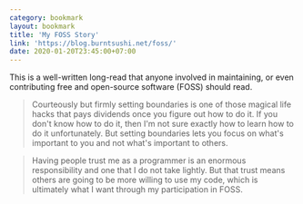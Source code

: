 ```yaml
---
category: bookmark
layout: bookmark
title: 'My FOSS Story'
link: 'https://blog.burntsushi.net/foss/'
date: 2020-01-20T23:45:00+07:00
---
```


This is a well-written long-read that anyone involved in maintaining, or even contributing free and open-source software (FOSS) should read.

> Courteously but firmly setting boundaries is one of those magical life hacks that pays dividends once you figure out how to do it. If you don't know how to do it, then I'm not sure exactly how to learn how to do it unfortunately. But setting boundaries lets you focus on what's important to you and not what's important to others.

> Having people trust me as a programmer is an enormous responsibility and one that I do not take lightly. But that trust means others are going to be more willing to use my code, which is ultimately what I want through my participation in FOSS.
